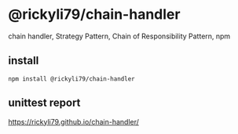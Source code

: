 # @rickyli79/chain-handler
chain handler, Strategy Pattern, Chain of Responsibility Pattern, npm

## install
```
npm install @rickyli79/chain-handler
```
## unittest report
https://rickyli79.github.io/chain-handler/